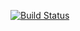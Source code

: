 [![Build Status](https://travis-ci.org/tknetworks-cookbooks/nsd.png?branch=master)](https://travis-ci.org/tknetworks-cookbooks/nsd)